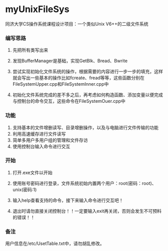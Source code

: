 # myUnixFileSys

同济大学CS操作系统课程设计项目：一个类似Unix V6++的二级文件系统

### 编写思路

1. 先把所有类写出来

2. 发现BufferManager是基础，实现GetBlk、Bread、Bwrite

3. 尝试实现初始化文件系统的操作，根据需要的内容进行一步一步的填充，这样就会写出一些基本的操作比如fcreate、fread等等，这些函数分别在FileSystemUpper.cpp和FileSystemInner.cpp中

4. 初始化文件系统完成的差不多之后，再考虑如何构造函数、添加变量以便完成与控制台的命令交互，这些命令在FileSystemOuer.cpp中

### 功能

1. 支持基本的文件增删读写、目录增删操作，以及与电脑进行文件传输的功能
2. 利用高速缓存进行文件读写
3. 简单多用户多用户组的管理和文件存访
4. 使用控制台输入命令进行交互

### 开始

1. 打开.exe文件以开始

2. 使用账号密码进行登录，文件系统初始内置两个用户：root(密码：root)、unix(密码:1)

3. 输入help查看支持的命令，接下来输入命令进行交互吧！

4. 退出时请勿直接关闭控制台！！一定要输入exit再关闭，否则会发生不可预料的错误！！

### 备注

用户信息在/etc/UsetTable.txt中，请勿胡乱修改。

